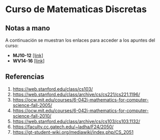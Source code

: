 # Curso de Matematicas Discretas

## Notas a mano

A continuación se muestran los enlaces para acceder a los apuntes del curso:
* **MJ10-12** [[link]](grupo-MJ/README.md)
* **WV14-16** [[link]](grupo-WV/README.md)

## Referencias

1. https://web.stanford.edu/class/cs103/
2. https://web.stanford.edu/class/archive/cs/cs221/cs221.1196/
3. https://ocw.mit.edu/courses/6-042j-mathematics-for-computer-science-fall-2005/
4. https://ocw.mit.edu/courses/6-042j-mathematics-for-computer-science-fall-2010/
5. https://web.stanford.edu/class/archive/cs/cs103/cs103.1132/
6. https://faculty.cc.gatech.edu/~ladha/F24/2050/
7. https://gt-student-wiki.org/mediawiki/index.php/CS_2051  
